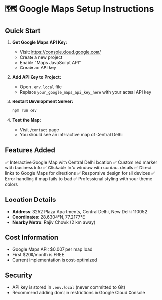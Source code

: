 # 🗺️ Google Maps Setup Instructions

## Quick Start

1. **Get Google Maps API Key:**
   - Visit: https://console.cloud.google.com/
   - Create a new project
   - Enable "Maps JavaScript API"
   - Create an API key

2. **Add API Key to Project:**
   - Open `.env.local` file
   - Replace `your_google_maps_api_key_here` with your actual API key

3. **Restart Development Server:**
   ```bash
   npm run dev
   ```

4. **Test the Map:**
   - Visit `/contact` page
   - You should see an interactive map of Central Delhi

## Features Added

✅ Interactive Google Map with Central Delhi location
✅ Custom red marker with business info
✅ Clickable info window with contact details
✅ Direct links to Google Maps for directions
✅ Responsive design for all devices
✅ Error handling if map fails to load
✅ Professional styling with your theme colors

## Location Details

- **Address**: 3252 Plaza Apartments, Central Delhi, New Delhi 110052
- **Coordinates**: 28.6304°N, 77.2177°E
- **Nearby Metro**: Rajiv Chowk (2 km away)

## Cost Information

- Google Maps API: $0.007 per map load
- First $200/month is FREE
- Current implementation is cost-optimized

## Security

- API key is stored in `.env.local` (never committed to Git)
- Recommend adding domain restrictions in Google Cloud Console
